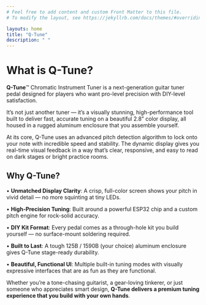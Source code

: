 ```yaml
---
# Feel free to add content and custom Front Matter to this file.
# To modify the layout, see https://jekyllrb.com/docs/themes/#overriding-theme-defaults

layouts: home
title: "Q-Tune"
description: " "
---
```

# What is Q-Tune?

**Q-Tune**™ Chromatic Instrument Tuner is a next-generation guitar tuner pedal designed for players who want pro-level precision with DIY-level satisfaction.

It’s not just another tuner — it’s a visually stunning, high-performance tool built to deliver fast, accurate tuning on a beautiful 2.8” color display, all housed in a rugged aluminum enclosure that you assemble yourself.

At its core, Q-Tune uses an advanced pitch detection algorithm to lock onto your note with incredible speed and stability. The dynamic display gives you real-time visual feedback in a way that’s clear, responsive, and easy to read on dark stages or bright practice rooms.

## Why Q-Tune?

• **Unmatched Display Clarity**: A crisp, full-color screen shows your pitch in vivid detail — no more squinting at tiny LEDs.

• **High-Precision Tuning**: Built around a powerful ESP32 chip and a custom pitch engine for rock-solid accuracy.

• **DIY Kit Format**: Every pedal comes as a through-hole kit you build yourself — no surface-mount soldering required.

• **Built to Last**: A tough 125B / 1590B (your choice) aluminum enclosure gives Q-Tune stage-ready durability.

• **Beautiful, Functional UI**: Multiple built-in tuning modes with visually expressive interfaces that are as fun as they are functional.

Whether you’re a tone-chasing guitarist, a gear-loving tinkerer, or just someone who appreciates smart design, **Q-Tune delivers a premium tuning experience that you build with your own hands**.

